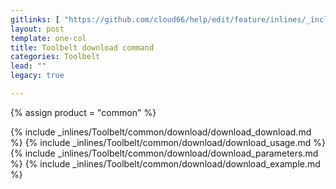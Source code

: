 ```yaml
---
gitlinks: [ "https://github.com/cloud66/help/edit/feature/inlines/_includes/_inlines/Toolbelt/common/download/download_download.html", "https://github.com/cloud66/help/edit/feature/inlines/_includes/_inlines/Toolbelt/common/download/download_usage.html", "https://github.com/cloud66/help/edit/feature/inlines/_includes/_inlines/Toolbelt/common/download/download_parameters.html", "https://github.com/cloud66/help/edit/feature/inlines/_includes/_inlines/Toolbelt/common/download/download_example.html" ]
layout: post
template: one-col
title: Toolbelt download command
categories: Toolbelt
lead: ""
legacy: true

---
```

{% assign product = "common" %}

{% include _inlines/Toolbelt/common/download/download_download.md %}
{% include _inlines/Toolbelt/common/download/download_usage.md %}
{% include _inlines/Toolbelt/common/download/download_parameters.md %}
{% include _inlines/Toolbelt/common/download/download_example.md %}
